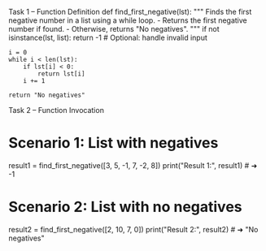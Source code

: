 Task 1 – Function Definition
def find_first_negative(lst):
    """
    Finds the first negative number in a list using a while loop.
    - Returns the first negative number if found.
    - Otherwise, returns "No negatives".
    """
    if not isinstance(lst, list):
        return -1  # Optional: handle invalid input
    
    i = 0
    while i < len(lst):
        if lst[i] < 0:
            return lst[i]
        i += 1

    return "No negatives"


Task 2 – Function Invocation
# Scenario 1: List with negatives
result1 = find_first_negative([3, 5, -1, 7, -2, 8])
print("Result 1:", result1)  # ➜ -1

# Scenario 2: List with no negatives
result2 = find_first_negative([2, 10, 7, 0])
print("Result 2:", result2)  # ➜ "No negatives"
